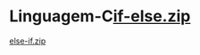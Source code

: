 # Linguagem-C[if-else.zip](https://github.com/sneak3rs/Linguagem-C/files/15358468/if-else.zip)
[else-if.zip](https://github.com/sneak3rs/Linguagem-C/files/15358469/else-if.zip)
